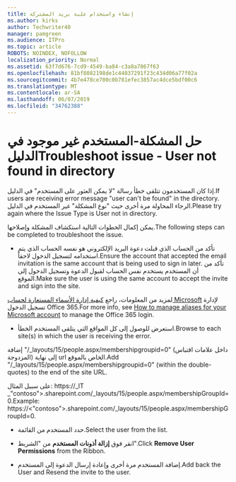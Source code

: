 ```yaml
---
title: إنشاء واستخدام علبة بريد المشتركة
ms.author: kirks
author: Techwriter40
manager: pamgreen
ms.audience: ITPro
ms.topic: article
ROBOTS: NOINDEX, NOFOLLOW
localization_priority: Normal
ms.assetid: 63f7d676-7cd9-4549-ba84-c3a8a7867f63
ms.openlocfilehash: 81bf8082198de1c44037291f23c434d06a77f02a
ms.sourcegitcommit: 4b7e478ce700c0b781efec3857ac4dce5bdf00c6
ms.translationtype: MT
ms.contentlocale: ar-SA
ms.lasthandoff: 06/07/2019
ms.locfileid: "34762388"
---
```

# <a name="troubleshoot-issue---user-not-found-in-directory"></a><span data-ttu-id="463dd-102">حل المشكلة-المستخدم غير موجود في الدليل</span><span class="sxs-lookup"><span data-stu-id="463dd-102">Troubleshoot issue - User not found in directory</span></span>

<span data-ttu-id="463dd-103">إذا كان المستخدمون تتلقى خطأ رسالة "لا يمكن العثور على المستخدم" في الدليل.</span><span class="sxs-lookup"><span data-stu-id="463dd-103">If users are receiving error message "user can't be found" in the directory.</span></span> <span data-ttu-id="463dd-104">الرجاء المحاولة مرة أخرى حيث "نوع المشكلة" غير المستخدم في الدليل.</span><span class="sxs-lookup"><span data-stu-id="463dd-104">Please try again where the Issue Type is User not in directory.</span></span>

<span data-ttu-id="463dd-105">يمكن إكمال الخطوات التالية استكشاف المشكلة وإصلاحها.</span><span class="sxs-lookup"><span data-stu-id="463dd-105">The following steps can be completed to troubleshoot the issue.</span></span>

- <span data-ttu-id="463dd-106">تأكد من الحساب الذي قبلت دعوة البريد الإلكتروني هو نفسه الحساب الذي يتم استخدامه لتسجيل الدخول لاحقاً.</span><span class="sxs-lookup"><span data-stu-id="463dd-106">Ensure the account that accepted the email invitation is the same account that is being used to sign in later.</span></span> <span data-ttu-id="463dd-107">تأكد من أن المستخدم يستخدم نفس الحساب لقبول الدعوة وتسجيل الدخول إلى الموقع.</span><span class="sxs-lookup"><span data-stu-id="463dd-107">Make sure the user is using the same account to accept the invite and sign into the site.</span></span> 

<span data-ttu-id="463dd-108">لمزيد من المعلومات، راجع [كيفية إدارة الأسماء المستعارة لحساب Microsoft</a> لإدارة تسجيل الدخول Office 365](https://support.microsoft.com/help/12407/microsoft-account-how-to-manage-aliases).</span><span class="sxs-lookup"><span data-stu-id="463dd-108">For more info, see [How to manage aliases for your Microsoft account</a> to manage the Office 365 login](https://support.microsoft.com/help/12407/microsoft-account-how-to-manage-aliases).</span></span> 

- <span data-ttu-id="463dd-109">استعرض للوصول إلى كل المواقع التي يتلقى المستخدم الخطأ.</span><span class="sxs-lookup"><span data-stu-id="463dd-109">Browse to each site(s) in which the user is receiving the error.</span></span> 

<span data-ttu-id="463dd-110">إضافة "/_layouts/15/people.aspx/membershipgroupid=0" (داخل علامات اقتباس المزدوجة) إلى نهاية url الخاص بالموقع.</span><span class="sxs-lookup"><span data-stu-id="463dd-110">Add "/_layouts/15/people.aspx/membershipgroupid=0" (within the double-quotes) to the end of the site URL.</span></span> 

<span data-ttu-id="463dd-111">على سبيل المثال: https://_lT _"contoso">.sharepoint.com/_layouts/15/people.aspx/membershipGroupId=0.</span><span class="sxs-lookup"><span data-stu-id="463dd-111">Example: https://<"contoso">.sharepoint.com/_layouts/15/people.aspx/membershipGroupId=0.</span></span>

- <span data-ttu-id="463dd-112">حدد المستخدم من القائمة.</span><span class="sxs-lookup"><span data-stu-id="463dd-112">Select the user from the list.</span></span>

- <span data-ttu-id="463dd-113">انقر فوق **إزالة أذونات المستخدم** من "الشريط".</span><span class="sxs-lookup"><span data-stu-id="463dd-113">Click **Remove User Permissions** from the Ribbon.</span></span> 
-  <span data-ttu-id="463dd-114">إضافة المستخدم مرة أخرى وإعادة إرسال الدعوة إلى المستخدم.</span><span class="sxs-lookup"><span data-stu-id="463dd-114">Add back the User and Resend the invite to the user.</span></span>

